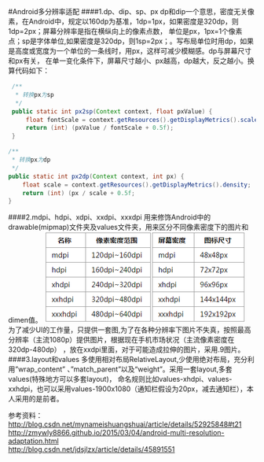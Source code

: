#Android多分辨率适配
####1.dp、dip、sp、px
dp和dip一个意思，密度无关像素，在Android中，规定以160dp为基准，1dp=1px，如果密度是320dp，则1dp=2px；屏幕分辨率是指在横纵向上的像素点数，
单位是px，1px=1个像素点；sp是字体单位,如果密度是320dp，则1sp=2px；。写布局单位时用dp，如果是高度或宽度为一个单位的一条线时，用px，这样可减少模糊感。dp与屏幕尺寸和px有关，
在单一变化条件下，屏幕尺寸越小、px越高，dp越大，反之越小。换算代码如下：<br>
```java
 /**
  * 转换px为sp
  */
 public static int px2sp(Context context, float pxValue) {
     float fontScale = context.getResources().getDisplayMetrics().scaledDensity;
     return (int) (pxValue / fontScale + 0.5f);
 }
  ```
  ```java
  /**
   * 转换px为dp
   */
  public static int px2dp(Context context, int px) {
      float scale = context.getResources().getDisplayMetrics().density;
      return (int) (px / scale + 0.5f;
  }
  ```
####2.mdpi、hdpi、xdpi、xxdpi、xxxdpi
用来修饰Android中的drawable(mipmap)文件夹及values文件夹，用来区分不同像素密度下的图片和dimen值。
![image](https://github.com/yanxing/note/raw/master/image/1.png)![image](https://github.com/yanxing/note/raw/master/image/2.png)
<br>为了减少UI的工作量，只提供一套图,为了在各种分辨率下图片不失真，按照最高分辨率（主流1080p）提供图片，根据现在手机市场状况（主流像素密度在320dp-480dp）
，放在xxdpi里面，对于可能造成拉伸的图片，采用.9图片。
####3.layout和values
多使用相对布局RelativeLayout,少使用绝对布局，充分利用”wrap_content” 、”match_parent”以及“weight”。采用一套layout,多套values(特殊地方可以多套layout)，
命名规则比如values-xhdpi、values-xxhdpi，也可以采用values-1900x1080（通知栏假设为20px，减去通知栏），本人采用的是前者。<p>
参考资料：<br>
http://blog.csdn.net/mynameishuangshuai/article/details/52925848#t21<br>
http://zmywly8866.github.io/2015/03/04/android-multi-resolution-adaptation.html<br>
http://blog.csdn.net/jdsjlzx/article/details/45891551


